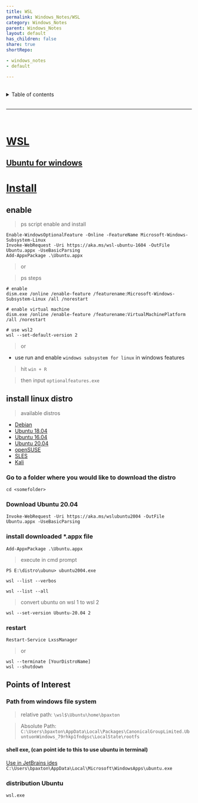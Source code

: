 ```yaml
---
title: WSL
permalink: Windows_Notes/WSL
category: Windows_Notes
parent: Windows_Notes
layout: default
has_children: false
share: true
shortRepo:

- windows_notes
- default

---
```


<br/>

<details markdown="block">    
<summary>    
Table of contents    
</summary>    
{: .text-delta }    
1. TOC    
{:toc}    
</details>

<br/>

---

<br/>

# [WSL](https://learn.microsoft.com/en-us/windows/wsl/basic-commands)

## [Ubuntu for windows](https://docs.microsoft.com/en-us/windows/wsl/reference)

# [Install](https://docs.microsoft.com/en-gb/windows/wsl/install-win10)

## enable

> ps script enable and install

```shell
Enable-WindowsOptionalFeature -Online -FeatureName Microsoft-Windows-Subsystem-Linux
Invoke-WebRequest -Uri https://aka.ms/wsl-ubuntu-1604 -OutFile Ubuntu.appx -UseBasicParsing
Add-AppxPackage .\Ubuntu.appx
```

> or

> ps steps

```shell
# enable
dism.exe /online /enable-feature /featurename:Microsoft-Windows-Subsystem-Linux /all /norestart

# enable virtual machine
dism.exe /online /enable-feature /featurename:VirtualMachinePlatform /all /norestart

# use wsl2
wsl --set-default-version 2
```

> or

- use run and enable `windows subsystem for linux` in windows features

> hit `win + R`

> then input `optionalfeatures.exe`

## install linux distro

> available distros

- [Debian](https://aka.ms/wsl-debian-gnulinux)
- [Ubuntu 18.04](https://aka.ms/wsl-ubuntu-1804)
- [Ubuntu 16.04](https://aka.ms/wsl-ubuntu-1604)
- [Ubuntu 20.04](https://aka.ms/wslubuntu2004)
- [openSUSE](https://aka.ms/wsl-opensuse-42)
- [SLES](https://aka.ms/wsl-sles-12)
- [Kali](https://aka.ms/wsl-kali-linux)

### Go to a folder where you would like to download the distro

```shell
cd <somefolder>
```

### Download Ubuntu 20.04

```shell
Invoke-WebRequest -Uri https://aka.ms/wslubuntu2004 -OutFile Ubuntu.appx -UseBasicParsing
```

### install downloaded \*.appx file

```shell
Add-AppxPackage .\Ubuntu.appx
```

> execute in cmd prompt

```shell
PS E:\distro\ubunu> ubuntu2004.exe
```

```shell
wsl --list --verbos
```

```shell
wsl --list --all
```

> convert ubuntu on wsl 1 to wsl 2

```shell
wsl --set-version Ubuntu-20.04 2
```

### restart

```shell
Restart-Service LxssManager
```

> or

```shell
wsl --terminate [YourDistroName]
wsl --shutdown
```

## Points of Interest

### Path from windows file system

> relative path: `\wsl$\Ubuntu\home\bpaxton`

> Absolute Path: `C:\Users\bpaxton\AppData\Local\Packages\CanonicalGroupLimited.UbuntuonWindows_79rhkp1fndgsc\LocalState\rootfs`

#### shell exe, (can point ide to this to use ubuntu in terminal)

[Use in JetBrains ides](https://www.jetbrains.com/help/idea/how-to-use-wsl-development-environment-in-product.html)
`C:\Users\bpaxton\AppData\Local\Microsoft\WindowsApps\ubuntu.exe`

### distribution Ubuntu

`wsl.exe`